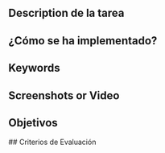 ## Description de la tarea
<!-- Descripción sobre lo que se pide en la tarea -->
## ¿Cómo se ha implementado?
<!-- Estructura de clases, patrones: MVVM, etc.  -->
## Keywords
<!-- Palabras relacionadas con los conceptos vistos -->
## Screenshots or Video
<!-- Captura de pantalla de la consola -->
## Objetivos
<!-- Buscar en el README el Resultado de Aprendizaje con el que se está trabajando -->## Criterios de Evaluación
<!-- 
    Buscar en el README los criterios de Evaluación con los que se están trabajando.
    Marca con una [X] los conseguidos. Ejemplo:
    [ ] Criterio Evaluación 1.
    [ ] Criterio Evaluación 2.
    [X] Criterio Evaluación 3.
-->